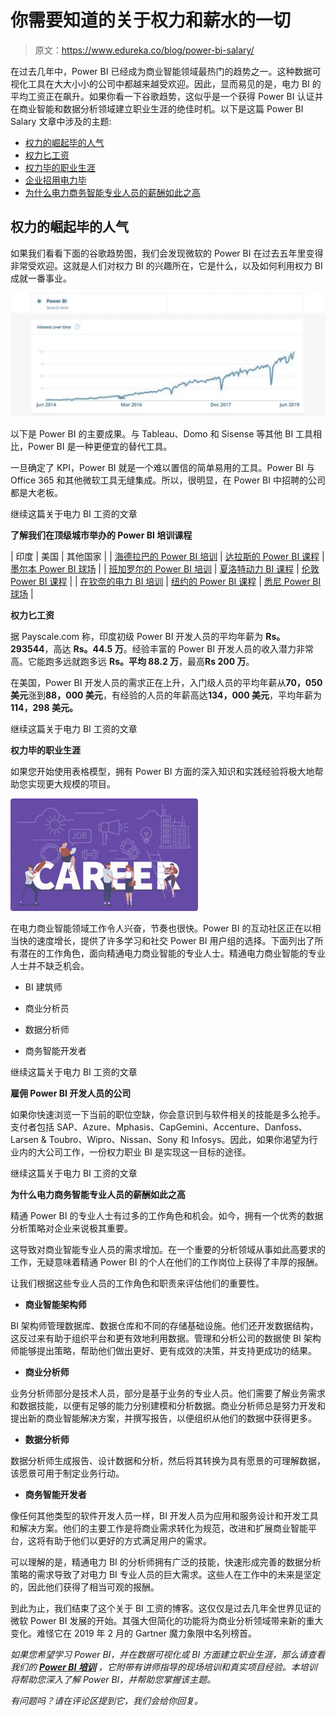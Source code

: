 # 你需要知道的关于权力和薪水的一切

> 原文：<https://www.edureka.co/blog/power-bi-salary/>

在过去几年中，Power BI 已经成为商业智能领域最热门的趋势之一。这种数据可视化工具在大大小小的公司中都越来越受欢迎。因此，显而易见的是，电力 BI 的平均工资正在飙升。如果你看一下谷歌趋势，这似乎是一个获得 Power BI 认证并在商业智能和数据分析领域建立职业生涯的绝佳时机。以下是这篇 Power BI Salary 文章中涉及的主题:

*   [权力的崛起毕的人气](#RiseofPowerBI%E2%80%99spopularity)
*   [权力匕工资](#PowerBISalary)
*   [权力毕的职业生涯](#ACareerinPowerBI)
*   [企业招用电力毕](#CompanieshiringinPowerBI)
*   [为什么电力商务智能专业人员的薪酬如此之高](#WhyPowerBIprofessionalsarepaidsomuch)

## **权力的崛起毕的人气**

如果我们看看下面的谷歌趋势图，我们会发现微软的 Power BI 在过去五年里变得非常受欢迎。这就是人们对权力 BI 的兴趣所在，它是什么，以及如何利用权力 BI 成就一番事业。

![Power BI Salary](img/2a532dfe52105bfad65eb3666c682663.png)

以下是 Power BI 的主要成果。与 Tableau、Domo 和 Sisense 等其他 BI 工具相比，Power BI 是一种更便宜的替代工具。

一旦确定了 KPI，Power BI 就是一个难以置信的简单易用的工具。Power BI 与 Office 365 和其他微软工具无缝集成。所以，很明显，在 Power BI 中招聘的公司都是大老板。

继续这篇关于电力 BI 工资的文章

**了解我们在顶级城市举办的 Power BI 培训课程**

| 印度 | 美国 | 其他国家 |
| [海德拉巴的 Power BI 培训](https://www.edureka.co/power-bi-certification-training-hyderabad) | [达拉斯的 Power BI 课程](https://www.edureka.co/power-bi-certification-training-dallas) | [墨尔本 Power BI 球场](https://www.edureka.co/power-bi-certification-training-melbourne) |
| [班加罗尔的 Power BI 培训](https://www.edureka.co/power-bi-certification-training-bangalore) | [夏洛特动力 BI 课程](https://www.edureka.co/power-bi-certification-training-charlotte) | [伦敦 Power BI 课程](https://www.edureka.co/power-bi-certification-training-london) |
| [在钦奈的电力 BI 培训](https://www.edureka.co/power-bi-certification-training-chennai) | [纽约的 Power BI 课程](https://www.edureka.co/power-bi-certification-training-new-york-city) | [悉尼 Power BI 球场](https://www.edureka.co/power-bi-certification-training-sydney) |

**权力匕工资**

据 Payscale.com 称，印度初级 Power BI 开发人员的平均年薪为 **Rs。293544**，高达 **Rs。44.5 万**。经验丰富的 Power BI 开发人员的收入潜力非常高。它能跑多远就跑多远 **Rs。平均 88.2 万**，最高**Rs 200 万**。

在美国，Power BI 开发人员的需求正在上升，入门级人员的平均年薪从**70，050 美元**涨到**88，000 美元**，有经验的人员的年薪高达**134，000 美元**，平均年薪为**114，298 美元。**

继续这篇关于电力 BI 工资的文章

**权力毕的职业生涯**

如果您开始使用表格模型，拥有 Power BI 方面的深入知识和实践经验将极大地帮助您实现更大规模的项目。

![Power BI Career](img/bcbb40a0bf320b9d82bb4dbc30416480.png)

在电力商业智能领域工作令人兴奋，节奏也很快。Power BI 的互动社区正在以相当快的速度增长，提供了许多学习和社交 Power BI 用户组的选择。下面列出了所有潜在的工作角色，面向精通电力商业智能的专业人士。精通电力商业智能的专业人士并不缺乏机会。

*   BI 建筑师

*   商业分析员

*   数据分析师

*   商务智能开发者

继续这篇关于电力 BI 工资的文章

**雇佣 Power BI 开发人员的公司**

如果你快速浏览一下当前的职位空缺，你会意识到与软件相关的技能是多么抢手。支付者包括 SAP、Azure、Mphasis、CapGemini、Accenture、Danfoss、Larsen & Toubro、Wipro、Nissan、Sony 和 Infosys。因此，如果你渴望为行业内的大公司工作，一份权力职业 BI 是实现这一目标的途径。

继续这篇关于电力 BI 工资的文章

**为什么电力商务智能专业人员的薪酬如此之高**

精通 Power BI 的专业人士有过多的工作角色和机会。如今，拥有一个优秀的数据分析策略对企业来说极其重要。

这导致对商业智能专业人员的需求增加。在一个重要的分析领域从事如此高要求的工作，无疑意味着精通 Power BI 的个人在他们的工作岗位上获得了丰厚的报酬。

让我们根据这些专业人员的工作角色和职责来评估他们的重要性。

*   **商业智能架构师**

BI 架构师管理数据库、数据仓库和不同的存储基础设施。他们还开发数据结构，这反过来有助于组织平台和更有效地利用数据。管理和分析公司的数据使 BI 架构师能够提出策略，帮助他们做出更好、更有成效的决策，并支持更成功的结果。

*   **商业分析师**

业务分析师部分是技术人员，部分是基于业务的专业人员。他们需要了解业务需求和数据技能，以便有足够的能力分别建模和分析数据。商业分析师总是努力开发和提出新的商业智能解决方案，并撰写报告，以便组织从他们的数据中获得更多。

*   **数据分析师**

数据分析师生成报告、设计数据和分析，然后将其转换为具有愿景的可理解数据，该愿景可用于制定业务行动。

*   **商务智能开发者**

像任何其他类型的软件开发人员一样，BI 开发人员为应用和服务设计和开发工具和解决方案。他们的主要工作是将商业需求转化为规范，改进和扩展商业智能平台，这将有助于他们以更好的方式满足用户的需求。

可以理解的是，精通电力 BI 的分析师拥有广泛的技能，快速形成完善的数据分析策略的需求导致了对电力 BI 专业人员的巨大需求。这些人在工作中的未来是坚定的，因此他们获得了相当可观的报酬。

到此为止，我们结束了这个关于 BI 工资的博客。这仅仅是过去几年全世界见证的微软 Power BI 发展的开始。其强大但简化的功能将为商业分析领域带来新的重大变化。难怪它在 2019 年 2 月的 Gartner 魔力象限中名列榜首。

*如果您希望学习 Power BI，并在数据可视化或 BI 方面建立职业生涯，那么请查看我们的 [**Power BI 培训**](https://www.edureka.co/power-bi-certification-training) ，它附带有讲师指导的现场培训和真实项目经验。本培训将帮助您深入了解 Power BI，并帮助您掌握该主题。*

*有问题吗？请在评论区提到它，我们会给你回复。*